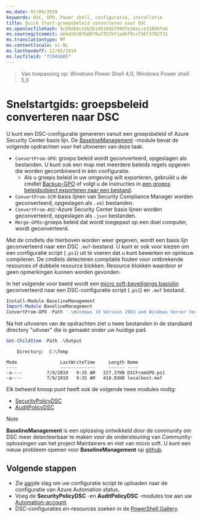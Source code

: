```yaml
---
ms.date: 07/09/2019
keywords: DSC, GPO, Power shell, configuratie, installatie
title: Quick Start-groepsbeleid converteren naar DSC
ms.openlocfilehash: 8c89dbbce5b2b146194b799d7e36ecce3105bfeb
ms.sourcegitcommit: debd2b38fb8070a7357bf1a4bf9cc736f3702f31
ms.translationtype: MT
ms.contentlocale: nl-NL
ms.lasthandoff: 12/05/2019
ms.locfileid: "71941605"
---
```

> Van toepassing op: Windows Power Shell 4,0, Windows Power shell 5,0

# <a name="quickstart-convert-group-policy-into-dsc"></a>Snelstartgids: groepsbeleid converteren naar DSC

U kunt een DSC-configuratie genereren vanuit een groepsbeleid of Azure Security Center basis lijn. De [BaselineManagement](https://www.powershellgallery.com/packages/BaselineManagement) -module bevat de volgende opdrachten voor het uitvoeren van deze taak.

- `ConvertFrom-GPO`: groeps beleid wordt geconverteerd, opgeslagen als bestanden. U kunt ook een map met meerdere beleids regels opgeven die worden gecombineerd in één configuratie.
  - Als u groeps beleid in uw omgeving wilt exporteren, gebruikt u de cmdlet [Backup-GPO](/powershell/module/grouppolicy/backup-gpo?view=win10-ps) of volgt u de instructies in [een groeps beleidsobject exporteren naar een bestand](/microsoft-desktop-optimization-pack/agpm/export-a-gpo-to-a-file).
- `ConvertFrom-SCM`-basis lijnen van Security Compliance Manager worden geconverteerd, opgeslagen als `.xml` bestanden.
- `ConvertFrom-ASC`-Azure Security Center basis lijnen worden geconverteerd, opgeslagen als `.json` bestanden.
- `Merge-GPOs`-groeps beleid dat wordt toegepast op een doel computer, wordt geconverteerd.

Met de cmdlets die hierboven worden weer gegeven, wordt een basis lijn geconverteerd naar een DSC `.mof`-bestand. U kunt er ook voor kiezen om een configuratie script (`.ps1`) uit te voeren dat u kunt bewerken en opnieuw compileren. De cmdlets detecteren compilatie fouten voor ontbrekende resources of dubbele resource blokken. Resource blokken waardoor er geen opmerkingen kunnen worden gevonden.

In het volgende voor beeld wordt een [micro soft-beveiligings basislijn](https://www.microsoft.com/en-us/download/details.aspx?id=55319) geconverteerd naar een DSC-configuratie script (`.ps1`) en `.mof` bestand.

```powershell
Install-Module BaselineManagement
Import-Module BaselineManagement
ConvertFrom-GPO -Path '.\Windows 10 Version 1903 and Windows Server Version 1903 Security Baseline\GPOs\' -OutputConfigurationScript
```

Na het uitvoeren van de opdrachten ziet u twee bestanden in de standaard directory "uitvoer" die is gemaakt onder uw huidige pad.

```powershell
Get-ChildItem -Path .\Output
```

```Output
    Directory:  C:\Temp

Mode                LastWriteTime     Length Name
----                -------------     ------ ----
-a----         7/9/2019   9:35 AM   227.37KB DSCFromGPO.ps1
-a----         7/9/2019   9:35 AM   410.03KB localhost.mof
```

Elk beheerd knoop punt heeft ook de volgende twee modules nodig:

- [SecurityPolicyDSC](https://www.powershellgallery.com/packages/SecurityPolicyDsc)
- [AuditPolicyDSC](https://www.powershellgallery.com/packages/AuditPolicyDsc)

> [!NOTE]
> **BaselineManagement** is een oplossing ontwikkeld door de community om DSC meer detecteerbaar te maken voor de ondersteuning van Community-oplossingen van het project Maintainers en niet van micro soft. U kunt een nieuw probleem openen voor **BaselineManagement** op [github](https://github.com/microsoft/BaselineManagement).

## <a name="next-steps"></a>Volgende stappen

- Zie [aan](/automation/automation-dsc-getting-started#importing-a-configuration-into-azure-automation)de slag om uw configuratie script te uploaden naar de configuratie van Azure Automation status.
- Voeg de **SecurityPolicyDSC** -en **AuditPolicyDSC** -modules toe aan uw [Automation-account](/azure/automation/shared-resources/modules).
- DSC-configuraties en-resources zoeken in de [PowerShell Gallery](https://www.powershellgallery.com/).
